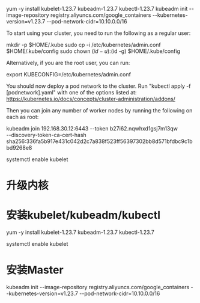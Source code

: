 yum -y install kubelet-1.23.7 kubeadm-1.23.7 kubectl-1.23.7
kubeadm init --image-repository registry.aliyuncs.com/google_containers --kubernetes-version=v1.23.7 --pod-network-cidr=10.10.0.0/16



To start using your cluster, you need to run the following as a regular user:

  mkdir -p $HOME/.kube
  sudo cp -i /etc/kubernetes/admin.conf $HOME/.kube/config
  sudo chown $(id -u):$(id -g) $HOME/.kube/config

Alternatively, if you are the root user, you can run:

  export KUBECONFIG=/etc/kubernetes/admin.conf

You should now deploy a pod network to the cluster.
Run "kubectl apply -f [podnetwork].yaml" with one of the options listed at:
  https://kubernetes.io/docs/concepts/cluster-administration/addons/

Then you can join any number of worker nodes by running the following on each as root:

kubeadm join 192.168.30.12:6443 --token b27i62.nqwhxd1gsj7m13qw \
        --discovery-token-ca-cert-hash sha256:336fa5b917e431c042d2c7a838f523ff56397302bb8d571bfdbc9c1bbd9268e8



systemctl enable kubelet


# 升级内核

# 安装kubelet/kubeadm/kubectl

yum -y install kubelet-1.23.7 kubeadm-1.23.7 kubectl-1.23.7

systemctl enable kubelet

# 安装Master

kubeadm init --image-repository registry.aliyuncs.com/google_containers --kubernetes-version=v1.23.7 --pod-network-cidr=10.10.0.0/16